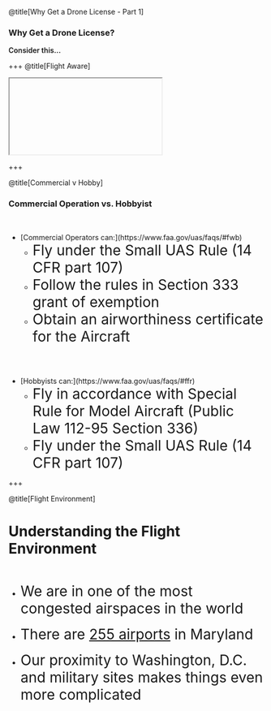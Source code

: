 <div class="slide-bg-style-left"></div><div class="slide-bg-style-right"></div>

@title[Why Get a Drone License - Part 1]

### <span class="orange">Why Get a Drone License?</span>

<div class="center">
<span style="font-weight:600;">Consider this...</span>
</div>

+++
@title[Flight Aware]
<iframe class="stretch" data-src="https://flightaware.com/live/airport_status_bigmap.rvt?airport=KBWI"></iframe>

+++
<div class="slide-bg-style-left"></div><div class="slide-bg-style-right"></div>

@title[Commercial v Hobby]

### <span class="orange">Commercial Operation vs. Hobbyist</span>

<br>

<ul>
  <li>[Commercial Operators can:](https://www.faa.gov/uas/faqs/#fwb)
    <ul>
      <li class="fragment"><span style="font-size: 28px;">Fly under the Small UAS Rule (14 CFR part 107)</span></li>
      <li class="fragment"><span style="font-size: 28px;">Follow the rules in Section 333 grant of exemption</span></li>
      <li class="fragment"><span style="font-size: 28px;">Obtain an airworthiness certificate for the Aircraft</span></li>
    </ul>
  </li>
</ul>
<br>
<br>

<ul>
  <li>[Hobbyists can:](https://www.faa.gov/uas/faqs/#ffr)
    <ul>
      <li class="fragment"><span style="font-size: 28px;">Fly in accordance with Special Rule for Model Aircraft (Public Law 112-95 Section 336)</span></li>
      <li class="fragment"><span style="font-size: 28px;">Fly under the Small UAS Rule (14 CFR part 107)</span></li>
    </ul>
  </li>
</ul>


+++
<div class="slide-bg-style-left"></div><div class="slide-bg-style-right"></div>

@title[Flight Environment]
# Understanding the Flight Environment

<br>

<ul>
  <li class="fragment"><span style="font-size: 28px;">We are in one of the most congested airspaces in the world</span></li>
  <br>
  <li class="fragment"><span style="font-size: 28px;">There are <a href="http://ourairports.com/countries/US/MD/">255 airports</a> in Maryland</span></li>
  <br>
  <li class="fragment"><span style="font-size: 28px;">Our proximity to Washington, D.C. and military sites makes things even more complicated</span></li>
</ul>
